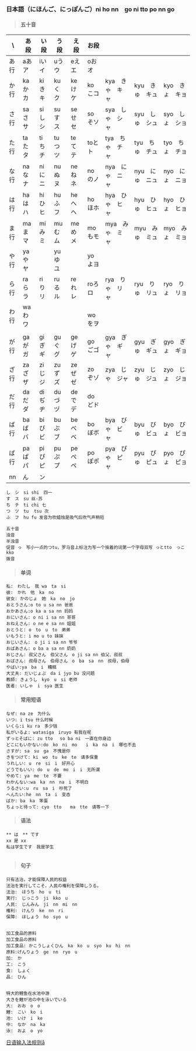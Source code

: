 ### 日本語（にほんご、にっぽんご）ni ho nn　go  ni tto po nn go

> #### 五十音

| \ |  あ段 |い段 |う段 |え段 |お段 |　 |　| |
|----|----|----|----|----|----|----|----|----|
|あ行|aあア|iいイ|uうウ|eえエ|oおオ|
|か行|kaかカ|kiきキ|kuくク|keけケ|koこコ|kya　きゃ　キャ|kyu　きゅ　キュ|kyo　きょ　キョ|　
|さ行|saさサ|siしシ|suすス|seせセ|soそソ|sya　しゃ　シャ|syu　しゅ　シュ|syo　しょ　ショ|　
|た行|taたタ|tiちチ|tuつツ|teてテ|toとト|tya　ちゃ　チャ|tyu　ちゅ　チュ|tyo　ちょ　チョ|　
|な行|naなナ|niにニ|nuぬヌ|neねネ|noのノ|nya　にゃ　ニャ|nyu　にゅ　ニュ|nyo　にょ　ニョ|　
|は行|haはハ|hiひヒ|huふフ|heへヘ|hoほホ|hya　ひゃ　ヒャ|hyu　ひゅ　ヒュ|hyo　ひょ　ヒョ|　
|ま行|maまマ|miみミ|muむム|meめメ|moもモ|mya　みゃ　ミャ|myu　みゅ　ミュ|myo　みょ　ミョ|　
|や行|yaやヤ|　|yuゆユ|　|yoよヨ||　|　|　
|ら行|raらラ|riりリ|ruるル|reれレ|roろロ|rya　りゃ　リャ|ryu　りゅ　リュ|ryo　りょ　リョ|　
|わ行| waわワ|　|　|　|　woをヲ||　|　|　
||||||||||
|が行|gaがガ|giぎギ|guぐグ|geげゲ|goごゴ|gya　ぎゃ　ギャ|gyu　ぎゅ　ギュ|gyo　ぎょ　ギョ|
|ざ行|zaざザ|ziじジ|zuずズ|zeぜゼ|zoぞゾ|zya　じゃ　ジャ|zyu　じゅ　ジュ|zyo　じょ　ジョ|
|だ行|daだダ|diぢヂ|duづヅ|deでデ|doどド||||
|ば行|baばバ|biびビ|buぶブ|beべベ|boぼボ|bya　びゃ　ビャ|byu　びゅ　ビュ|byo　びょ　ビョ|
|ぱ行|paぱパ|piぴピ|puぷプ|peぺペ|poぽポ|pya　ぴゃ　ピャ|pyu　ぴゅ　ピュ|pyo　ぴょ　ピョ|
|nn|ん|ン||||||||

```
し　シ　si shi　四一
す　ス　su 丝-苏
ち　チ　ti chi 七
つ　ツ　tu	tsu 次
ふ　フ　hu fu 发音为吹蜡烛是吸气后吹气声稍短

五十音
浊音
半浊音
促音 っ　写小一点的つtu，罗马音上标注为写一个挨着的词第一个字母双写 っとtto　っこkko
拨音
```

> #### 单词

```
私:　わたし　我 wa　ta　si
彼:　かれ　他　ka　no
彼女: かのじょ　她　ka　no　jo
おとうさん:o to u sa nn 爸爸
おかあさん:o ka a sa nn 妈妈
おにいさん: o ni i sa nn 哥哥
おねえさん: o ne e sa nn 姐姐
おとうと: o　to　u　to　弟弟
いもうと: i mo u to 妹妹
おじいさん:　o ji i sa nn 爷爷
おばあさん: o ba a sa nn 奶奶
おじさん: 叔父さん　伯父さん　o ji sa nn 伯父、叔叔
おばさん: 叔母さん　伯母さん　o　ba　sa　nn　叔母，伯母
やばい:ya　ba　i　糟糕
大丈夫: だいじょぶ　da i jyo bu 没问题
教師: きょうし　kyo　u　si 老师
医者: いしゃ　i　sya 医生

```

> #### 常用短语

```
なぜ: na ze　为什么
いつ: i tsu 什么时候
いくら:i ku ra　多少钱
私がいるよ: watasiga　iruyo 有我在呢
ずっとそばに: zu tto　 so ba ni　一直在你身边 
どこにもいかない:do　ko　ni　mo　　i　ka　na　i　哪也不去
さすが: sa　su　ga　不愧是你 
きをつけて: ki　wo　tu　ke　te　请多保重
うれしい: u　re　si　i　好开心
どうでもいい: do　u　de　mo　i　i　无所谓
やめて: ya　me　te　不要
わかんない:wa　ka　nn　na　i　不明白
うるさい:u　ru　sa　i　吵死了
へんたい:he　nn　ta　i　变态
ばか: ba　ka　笨蛋
ちょっと待って: cyo　tto　　ma　tte　请等一下
```

> #### 语法

```
** は　** です　
xx 是 xx
私は学生です　我是学生


```

> #### 句子

```
只有法治，才能保障人民的权益
法治を実行してこそ，人民の権利を保障しうる。
法治:　ほうち　ho　u　ti
実行:　じっこう　ji　kko　u
人民:　じんみん　ji　nn　mi　nn
権利:　けんり　ke　nn　ri
保障:　ほしょう　ho　syo　u


加工食品的原料
加工食品の原料
加工食品: かこうしょくひん　ka　ko　u　syo　ku　hi　nn
原料:げんりょう　ge　nn　ryo　u
加:　か
工:　こう
食:　しょく　
品:　ひん


特大的鲤鱼在水池中游
大きを鯉が池の中を泳いでいる
大:　おお　o　o
鯉:　こい　ko　i
池:　いけ　i　ke
中:　なか　na　ka
泳:　およ　o　yo
```

[日语输入法规则å](https://www.yjbys.com/edu/J_Train/4570.html)

